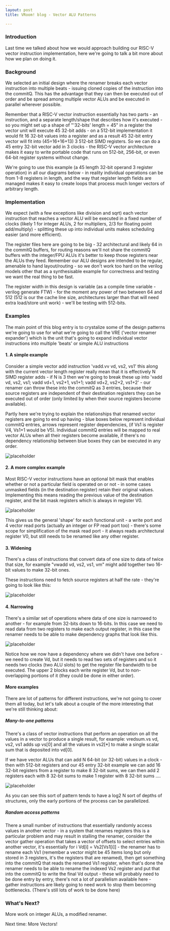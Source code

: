 ```yaml
---
layout: post
title: VRoom! blog - Vector ALU Patterns

---
```


### Introduction

Last time we talked about how we would approach building our RISC-V vector instruction implementation, here we're going to talk a bit more about how we plan on doing it. 

### Background

We selected an initial design where the renamer 
breaks each vector instruction into multiple beats - issuing cloned
copies of the instruction into the commitQ.  This has the advantage that they can then be executed out
of order and be spread among multiple vector ALUs and be executed in parallel wherever possible. 

Remember that a RISC-V vector instruction essentially has two parts - an instruction, and a
separate length/shape
that describes how it's executed - so you might set up a shape of "'32-bits' length = 45" in a register the vector
unit will execute 45 32-bit adds - on a 512-bit implementation it would fit 16 32-bit values into a register and as a result 45 32-bit entry vector will fit into (45=16+16+13) 3 512-bit SIMD registers.
So we can do a 45 entry 32-bit vector add in 3 clocks - the RISC-V vector architecture makes it easy to write
portable code that runs on 512-bit, 256-bit, or even 64-bit register systems without change.

We're going to use this example (a 45 length 32-bit operand 3 register operation) in all our diagrams
below - in reality individual operations can be from 1-8 registers in length, and the way that
register length fields are managed makes it easy
to create loops that process much longer vectors of arbitrary length.

### Implementation

We expect (with a few exceptions like division and sqrt) each vector instruction that reaches a vector ALU
will be executed in a fixed number of clocks (likely 1 for integer ALUs, 2 for multipliers, 2/3 for floating point add/multiply) - splitting these up into individual units makes scheduling easier (and more efficient).

The register files here are going to be big - 32 architectural and likely 64 in the commitQ buffers, for
routing reasons we'll not share the commitQ buffers with the integer/FPU ALUs it's better to keep those registers near the ALUs they feed. Remember our ALU designs are intended to be regular, amenable to hand
layout/routing - so we don't work too hard on the verilog models other that as a synthesisable example for correctness
and testing we want the real thing to be fast.

The register width in this design is variable (as a compile time variable - verilog generate FTW) - for the moment any power of
two between 64 and 512 (512 is our the cache line size, architectures larger than that will need
extra load/store unit work) - we'll be testing with 512-bits.

### Examples

The main point of this blog entry is to crystalize some of the design patterns we're going to use for
what we're going to call the VRE ('vector renamer expander') which is the unit that's going to expand 
individual vector instructions into multiple 'beats' or simple ALU instructions

#### 1. A simple example

Consider a simple vector add instruction 'vadd.vv vd, vs2, vs1' this along with the current vector length register really mean that it is effectively N SIMD register adds - if N is 3 then we're going to break these up into 'vadd vd, vs2, vs1; vadd vd+1, vs2+1, vs1+1; vadd vd+2, vs2+2, vs1+2' - our renamer can throw these into the commitQ as 3 entries, because their source registers are independent of their destination registers
they can be executed out of order (only limited by when their source registers become available).

Partly here we're trying to explain the relationships that renamed vector registers are going to end up
having - blue boxes below represent individual commitQ entries, arrows represent register dependencies, 
(if Vs1 is register V4, Vs1+1 would be V5). Individual commitQ entries will be mapped to real vector 
ALUs when all their registers become available, if there's no dependency relationship between blue
boxes they can be executed in any order.

![placeholder](/public/images/v1.png "simple expansion")

#### 2. A more complex example

Most RISC-V vector instructions have an optional bit mask that enables whether or not a particular field is
operated on or not - in some cases unmasked fields (in the destination register) retain their original
values. Implementing this means reading the previous value of the destination register, and the bit mask
registers which is always in register V0. 

![placeholder](/public/images/v2.png "masked expansion")

This gives us the general 'shape' for each functional unit - a write port and 4 vector read ports (actually 
an integer or FP read port too) - there's some scope for simplification of the mask read port - it always
reads architectural register V0, but still needs to be renamed like any other register.

#### 3. Widening

There's a class of instructions that convert data of one size to data of twice that size, for example "vwadd vd, vs2, vs1, vm" might add together two 16-bit values to make 32-bit ones.

These instructions need to fetch source registers at half the rate - they're going to look like this:

![placeholder](/public/images/v3.png "widening")

#### 4. Narrowing

There's a similar set of operations  where data of one size is narrowed to another - for example from 32-bits down to 16-bits. In this case we need to read data from two registers to make each output register, in this case the renamer needs to be able to make dependency graphs that look like this.

![placeholder](/public/images/v4.png "narrowing")

Notice how we now have a dependency where we didn't have one before - we need to create Vd, but it needs to read two sets of registers and so it needs two clocks (two ALU slots) to get the register file bandwidth to
be executed. The upper 2 blocks each write register Vd, but to non-overlapping portions of it (they could be done in either order).

#### More examples

There are lot of patterns for different instructions, we're not going to cover them all today, but let's
talk about a couple of the more interesting that we're still thinking about:

##### Many-to-one patterns

There's a class of vector instructions that perform an operation on all the values in a vector to
produce a single result, for example: vredsum.vs vd, vs2, vs1 adds up vs[0] and all the values in vs2[*] to make a single scalar sum that is deposited into vd[0].

If we have vector ALUs that can add N 64-bit (or 32-bit) values in a clock - then with 512-bit registers and our 45 entry 32-bit example we can add 16 32-bit registers from  a register to make 8 32-bit sums, we can then add 2 registers each with 8 32-bit sums to make 1 register with 8 32-bit sums ....

![placeholder](/public/images/v5.png "many to one")

As you can see this sort of pattern tends to have a log2 N sort of depths of structures, only the early portions of the process can be parallelized.

##### Random access patterns

There a small number of instructions that essentially randomly access values in another 
vector - in a system that renames registers this is a particular problem and may result in stalling the renamer, consider
the vector gather operation that takes a vector of offsets to select entries within another vector,
it's essentially for i Vd[i] = Vs2[Vs1[i]] - the renamer has to rename each Vs1 (remember a vector might be
45 items long but only stored in 3 registers, it's the registers that are renamed), then get something into the commitQ that reads the renamed Vs1 register, when that's done the renamer needs to be able to rename the indexed Vs2 register and put that into the commitQ to write the final Vd output - these will probably need to be done entry by entry, there's not a lot of parallelism available here - gather instructions are likely
going to need work to stop them becoming bottlenecks. (There's still lots of work to be done here)

### What's Next?

More work on integer ALUs, a modified renamer.

Next time: More Vectors!
